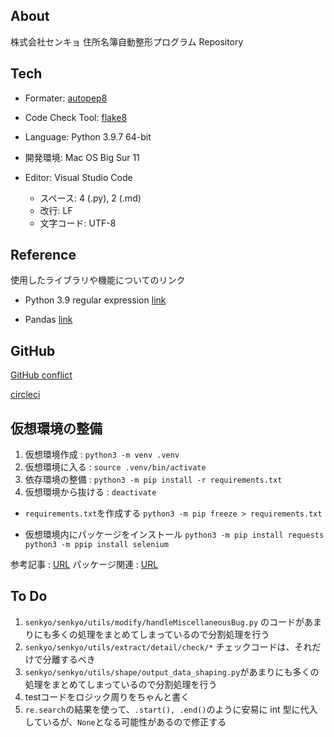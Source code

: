 ## About 

株式会社センキョ 住所名簿自動整形プログラム Repository

## Tech

- Formater: [autopep8](https://github.com/hhatto/autopep8)
- Code Check Tool: [flake8](https://pypi.org/project/flake8/)

- Language: Python 3.9.7 64-bit

- 開発環境: Mac OS Big Sur 11

- Editor: Visual Studio Code 
  - スペース: 4 (.py), 2 (.md)
  - 改行: LF
  - 文字コード: UTF-8

## Reference

使用したライブラリや機能についてのリンク

- Python 3.9 regular expression [link](https://docs.python.org/ja/3.9/library/re.html)

- Pandas [link](https://pandas.pydata.org/docs/user_guide/index.html#user-guide)

## GitHub

[GitHub conflict](https://docs.github.com/ja/github/collaborating-with-pull-requests/addressing-merge-conflicts/resolving-a-merge-conflict-on-github)

[circleci](https://circleci.com/integrations/github/?utm_source=google&utm_medium=sem&utm_campaign=sem-google-dg--japac-en-dsa-maxConv-auth-brand&utm_term=g_b-_c__dsa_&utm_content=&gclid=CjwKCAjwh5qLBhALEiwAioods02imTziHAq63Gv_RABFHrXFECtFvah_aCs3W8LA51SCDUTMN7w6NRoCXScQAvD_BwE)

## 仮想環境の整備

1. 仮想環境作成 : `python3 -m venv .venv` 
2. 仮想環境に入る : `source .venv/bin/activate`
3. 依存環境の整備 : `python3 -m pip install -r requirements.txt`
4. 仮想環境から抜ける : `deactivate`

- `requirements.txt`を作成する
`python3 -m pip freeze > requirements.txt`

- 仮想環境内にパッケージをインストール
`python3 -m pip install requests`
`python3 -m ppip install selenium`

参考記事 : [URL](https://maku77.github.io/python/env/venv.html)
パッケージ関連 : [URL](https://rinoguchi.net/2020/08/python-scraping-library.html)

## To Do

1. `senkyo/senkyo/utils/modify/handleMiscellaneousBug.py` のコードがあまりにも多くの処理をまとめてしまっているので分割処理を行う
2. `senkyo/senkyo/utils/extract/detail/check/*` チェックコードは、それだけで分離するべき
3. `senkyo/senkyo/utils/shape/output_data_shaping.py`があまりにも多くの処理をまとめてしまっているので分割処理を行う
4. testコードをロジック周りをちゃんと書く
5. `re.search`の結果を使って、`.start(), .end()`のように安易に int 型に代入しているが、`None`となる可能性があるので修正する